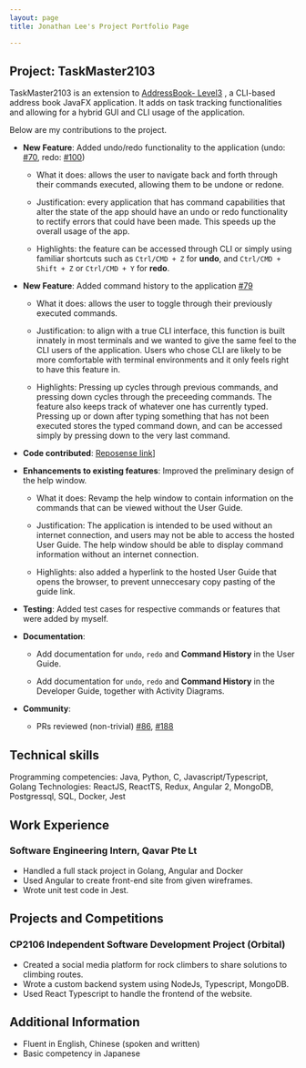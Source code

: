 ```yaml
---
layout: page
title: Jonathan Lee's Project Portfolio Page

---
```

## Project: TaskMaster2103

TaskMaster2103 is an extension to [AddressBook- Level3](https://se-education.org/addressbook-level3/)
, a CLI-based address book JavaFX application. It adds on task tracking functionalities and allowing for a hybrid
GUI and CLI usage of the application.

Below are my contributions to the project.

- **New Feature**: Added undo/redo functionality to the application (undo:
  [#70](https://github.com/AY2122S1-CS2103-F09-2/tp/pull/70),
  redo: [#100](https://github.com/AY2122S1-CS2103-F09-2/tp/pull/100))

    - What it does: allows the user to navigate back and forth through their commands executed, allowing them to be undone or redone.

    - Justification: every application that has command capabilities that alter the state of the app should have an undo
    or redo functionality to rectify errors that could have been made. This speeds up the overall usage of the app.

    - Highlights: the feature can be accessed through CLI or simply using familiar shortcuts such as `Ctrl/CMD + Z` for
    **undo**, and `Ctrl/CMD + Shift + Z` or `Ctrl/CMD + Y` for **redo**.

- **New Feature**: Added command history to the application [#79](https://github.com/AY2122S1-CS2103-F09-2/tp/pull/79)

    - What it does: allows the user to toggle through their previously executed commands.

    - Justification: to align with a true CLI interface, this function is built innately in most terminals and we wanted
    to give the same feel to the CLI users of the application. Users who chose CLI are likely to be more comfortable with
      terminal environments and it only feels right to have this feature in.
 
    - Highlights: Pressing up cycles through previous commands, and pressing down cycles through the preceeding commands.
    The feature also keeps track of whatever one has currently typed. Pressing up or down after typing something that
      has not been executed stores the typed command down, and can be accessed simply by pressing down to the very last
      command.

- **Code contributed**: [Reposense link](https://nus-cs2103-ay2122s1.github.io/tp-dashboard/?search=&sort=groupTitle&sortWithin=title&timeframe=commit&mergegroup=&groupSelect=groupByRepos&breakdown=true&checkedFileTypes=docs~functional-code~test-code~other&since=2021-09-17&tabOpen=true&tabType=authorship&tabAuthor=yeppog&tabRepo=AY2122S1-CS2103-F09-2%2Ftp%5Bmaster%5D&authorshipIsMergeGroup=false&authorshipFileTypes=docs~functional-code~test-code&authorshipIsBinaryFileTypeChecked=false)]

- **Enhancements to existing features**: Improved the preliminary design of the help window.

    - What it does: Revamp the help window to contain information on the commands that can be viewed without the User Guide.

    - Justification: The application is intended to be used without an internet connection, and users may not be able to
    access the hosted User Guide. The help window should be able to display command information without an internet
      connection.

    - Highlights: also added a hyperlink to the hosted User Guide that opens the browser, to prevent unneccesary copy
    pasting of the guide link.

- **Testing**: Added test cases for respective commands or features that were added by myself.

- **Documentation**:

    - Add documentation for `undo`, `redo` and **Command History** in the User Guide.

    - Add documentation for `undo`, `redo` and **Command History** in the Developer Guide, together with
    Activity Diagrams.

- **Community**:

    - PRs reviewed (non-trivial) [#86](https://github.com/AY2122S1-CS2103-F09-2/tp/pull/86), [#188](https://github.com/AY2122S1-CS2103-F09-2/tp/pull/188)



## Technical skills

Programming competencies: Java, Python, C, Javascript/Typescript, Golang
Technologies: ReactJS, ReactTS, Redux, Angular 2, MongoDB, Postgressql, SQL, Docker, Jest

## Work Experience

### Software Engineering Intern, Qavar Pte Lt


- Handled a full stack project in Golang, Angular and Docker
- Used Angular to create front-end site from given wireframes.
- Wrote unit test code in Jest.

## Projects and Competitions

### CP2106 Independent Software Development Project (Orbital)

- Created a social media platform for rock climbers to share solutions to climbing routes.
- Wrote a custom backend system using NodeJs, Typescript, MongoDB.
- Used React Typescript to handle the frontend of the website.

## Additional Information

- Fluent in English, Chinese (spoken and written)
- Basic competency in Japanese
